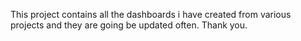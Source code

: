 This project contains all the dashboards i have created from various projects and they are going be updated often. Thank you.
